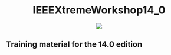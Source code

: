 <h1 align="center">
   IEEEXtremeWorkshop14_0
</h1>


<p align="center">
  <a href="https://ieeextreme.org/">
    <img src="https://ieeextreme.org/wp-content/uploads/2020/06/LogoXtreme14-Color.png">
  </a>
<p>
  
  <h2>
Training material for the 14.0 edition
  <h2>
